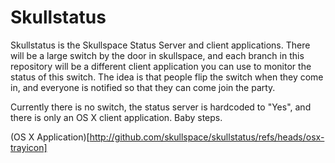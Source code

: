 # Skullstatus

Skullstatus is the Skullspace Status Server and client applications.
There will be a large switch by the door in skullspace, and each branch
in this repository will be a different client application you can use to
monitor the status of this switch. The idea is that people flip the
switch when they come in, and everyone is notified so that they can come
join the party.

Currently there is no switch, the status server is hardcoded to "Yes",
and there is only an OS X client application. Baby steps.

(OS X
Application)[http://github.com/skullspace/skullstatus/refs/heads/osx-trayicon]

